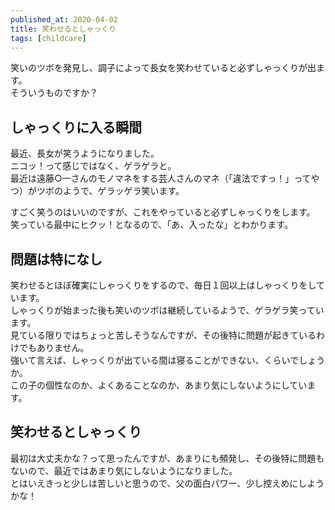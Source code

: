 ```yaml
---
published_at: 2020-04-02
title: 笑わせるとしゃっくり
tags: [childcare]
---
```


笑いのツボを発見し、調子によって長女を笑わせていると必ずしゃっくりが出ます。  
そういうものですか？  

## しゃっくりに入る瞬間

最近、長女が笑うようになりました。  
ニコッ！って感じではなく、ゲラゲラと。  
最近は遠藤○一さんのモノマネをする芸人さんのマネ（「違法ですっ！」ってやつ）がツボのようで、ゲラッゲラ笑います。  

すごく笑うのはいいのですが、これをやっていると必ずしゃっくりをします。  
笑っている最中にヒクッ！となるので、「あ、入ったな」とわかります。  

## 問題は特になし

笑わせるとほぼ確実にしゃっくりをするので、毎日１回以上はしゃっくりをしています。  
しゃっくりが始まった後も笑いのツボは継続しているようで、ゲラゲラ笑っています。  
見ている限りではちょっと苦しそうなんですが、その後特に問題が起きているわけでもありません。  
強いて言えば、しゃっくりが出ている間は寝ることができない、くらいでしょうか。  
この子の個性なのか、よくあることなのか、あまり気にしないようにしています。  

## 笑わせるとしゃっくり

最初は大丈夫かな？って思ったんですが、あまりにも頻発し、その後特に問題もないので、最近ではあまり気にしないようになりました。  
とはいえきっと少しは苦しいと思うので、父の面白パワー、少し控えめにしようかな！  